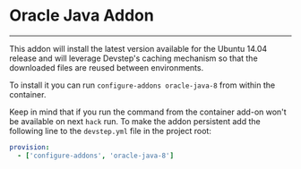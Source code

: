 # Oracle Java Addon
-------------------

This addon will install the latest version available for the Ubuntu 14.04 release
and will leverage Devstep's caching mechanism so that the downloaded files are
reused between environments.

To install it you can run `configure-addons oracle-java-8` from within the container.

Keep in mind that if you run the command from the container add-on won't be available
on next `hack` run. To make the addon persistent add the following line to the
`devstep.yml` file in the project root:

```yml
provision:
  - ['configure-addons', 'oracle-java-8']
```
